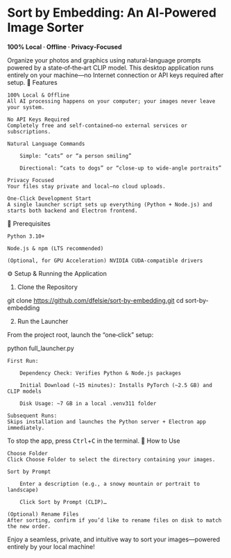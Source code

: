 # Sort by Embedding: An AI‑Powered Image Sorter
**100% Local · Offline · Privacy‑Focused**

Organize your photos and graphics using natural‑language prompts powered by a state‑of‑the‑art CLIP model. This desktop application runs entirely on your machine—no Internet connection or API keys required after setup.
🚀 Features

    100% Local & Offline
    All AI processing happens on your computer; your images never leave your system.

    No API Keys Required
    Completely free and self‑contained—no external services or subscriptions.

    Natural Language Commands

        Simple: “cats” or “a person smiling”

        Directional: “cats to dogs” or “close‑up to wide‑angle portraits”

    Privacy Focused
    Your files stay private and local—no cloud uploads.

    One‑Click Development Start
    A single launcher script sets up everything (Python + Node.js) and starts both backend and Electron frontend.

🎯 Prerequisites

    Python 3.10+

    Node.js & npm (LTS recommended)

    (Optional, for GPU Acceleration) NVIDIA CUDA‑compatible drivers

⚙️ Setup & Running the Application
1. Clone the Repository

git clone https://github.com/dfelsie/sort-by-embedding.git
cd sort-by-embedding

2. Run the Launcher

From the project root, launch the “one‑click” setup:

python full_launcher.py

    First Run:

        Dependency Check: Verifies Python & Node.js packages

        Initial Download (~15 minutes): Installs PyTorch (~2.5 GB) and CLIP models

        Disk Usage: ~7 GB in a local .venv311 folder

    Subsequent Runs:
    Skips installation and launches the Python server + Electron app immediately.

To stop the app, press <kbd>Ctrl</kbd>+<kbd>C</kbd> in the terminal.
📖 How to Use

    Choose Folder
    Click Choose Folder to select the directory containing your images.

    Sort by Prompt

        Enter a description (e.g., a snowy mountain or portrait to landscape)

        Click Sort by Prompt (CLIP)…

    (Optional) Rename Files
    After sorting, confirm if you’d like to rename files on disk to match the new order.

Enjoy a seamless, private, and intuitive way to sort your images—powered entirely by your local machine!